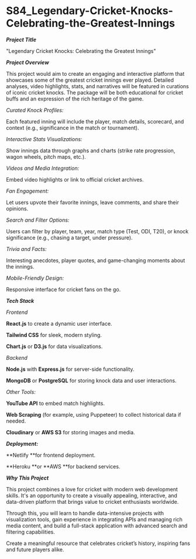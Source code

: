 # S84_Legendary-Cricket-Knocks-Celebrating-the-Greatest-Innings

***Project Title***

"Legendary Cricket Knocks: Celebrating the Greatest Innings"

***Project Overview***

This project would aim to create an engaging and interactive platform that showcases some of the greatest cricket innings ever played. Detailed analyses, video highlights, stats, and narratives will be featured in curations of iconic cricket knocks. The package will be both educational for cricket buffs and an expression of the rich heritage of the game.

*Curated Knock Profiles:*

Each featured inning will include the player, match details, scorecard, and context (e.g., significance in the match or tournament).

*Interactive Stats Visualizations:*

Show innings data through graphs and charts (strike rate progression, wagon wheels, pitch maps, etc.).

*Videos and Media Integration:*

Embed video highlights or link to official cricket archives.

*Fan Engagement:*

Let users upvote their favorite innings, leave comments, and share their opinions.

*Search and Filter Options:*

Users can filter by player, team, year, match type (Test, ODI, T20), or knock significance (e.g., chasing a target, under pressure).

*Trivia and Facts:*

Interesting anecdotes, player quotes, and game-changing moments about the innings.

*Mobile-Friendly Design:*

Responsive interface for cricket fans on the go.

***Tech Stack***

*Frontend*

**React.js** to create a dynamic user interface.

**Tailwind CSS** for sleek, modern styling.

**Chart.js** or **D3.js** for data visualizations.

*Backend*

**Node.js** with **Express.js** for server-side functionality.

**MongoDB** or **PostgreSQL** for storing knock data and user interactions.

*Other Tools:*

**YouTube API** to embed match highlights.

**Web Scraping** (for example, using Puppeteer) to collect historical data if needed.

**Cloudinary** or **AWS S3** for storing images and media.


***Deployment:***

**Netlify **for frontend deployment.

**Heroku **or **AWS **for backend services.

***Why This Project***

This project combines a love for cricket with modern web development skills. It's an opportunity to create a visually appealing, interactive, and data-driven platform that brings value to cricket enthusiasts worldwide. 

Through this, you will learn to handle data-intensive projects with visualization tools, gain experience in integrating APIs and managing rich media content, and build a full-stack application with advanced search and filtering capabilities.

Create a meaningful resource that celebrates cricket’s history, inspiring fans and future players alike.